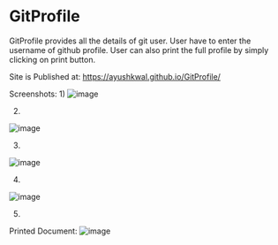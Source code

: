# GitProfile
GitProfile provides all the details of git user.
User have to enter the username of github profile.
User can also print the full profile by simply clicking on print button.


Site is Published at: https://ayushkwal.github.io/GitProfile/

Screenshots:
1)
![image](https://user-images.githubusercontent.com/70058068/104416431-ccd80b00-5599-11eb-80f8-64ff1c55e04b.png)

2)
![image](https://user-images.githubusercontent.com/70058068/104416477-e4af8f00-5599-11eb-8eb5-420d93e0591a.png)

3)
![image](https://user-images.githubusercontent.com/70058068/104416508-f3964180-5599-11eb-937f-7536736a8d1c.png)

4)
![image](https://user-images.githubusercontent.com/70058068/104416560-0a3c9880-559a-11eb-8d42-b9f05a1c2422.png)


5)
Printed Document:
![image](https://user-images.githubusercontent.com/70058068/104416605-1a547800-559a-11eb-8726-0e6974b0fccf.png)



